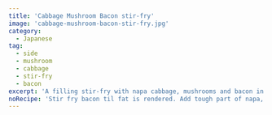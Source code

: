```yaml
---
title: 'Cabbage Mushroom Bacon stir-fry'
image: 'cabbage-mushroom-bacon-stir-fry.jpg'
category:
  - Japanese
tag:
  - side
  - mushroom
  - cabbage
  - stir-fry
  - bacon
excerpt: 'A filling stir-fry with napa cabbage, mushrooms and bacon in soy sauce.'
noRecipe: 'Stir fry bacon til fat is rendered. Add tough part of napa, cook covered. Add leafy part of napa, cook covered. Season with soy sauce, black pepper.'
---
```

